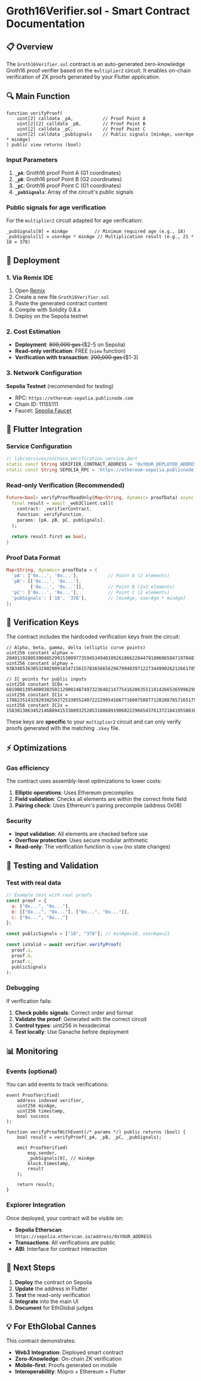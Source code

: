 # Groth16Verifier.sol - Smart Contract Documentation

## 📋 Overview

The `Groth16Verifier.sol` contract is an auto-generated zero-knowledge Groth16 proof verifier based on the `multiplier2` circuit. It enables on-chain verification of ZK proofs generated by your Flutter application.

## 🔍 Main Function

```solidity
function verifyProof(
    uint[2] calldata _pA,           // Proof Point A
    uint[2][2] calldata _pB,        // Proof Point B
    uint[2] calldata _pC,           // Proof Point C
    uint[2] calldata _pubSignals    // Public signals [minAge, userAge * minAge]
) public view returns (bool)
```

### Input Parameters

1. **`_pA`**: Groth16 proof Point A (G1 coordinates)
2. **`_pB`**: Groth16 proof Point B (G2 coordinates)
3. **`_pC`**: Groth16 proof Point C (G1 coordinates)
4. **`_pubSignals`**: Array of the circuit's public signals

### Public signals for age verification

For the `multiplier2` circuit adapted for age verification:

```solidity
_pubSignals[0] = minAge          // Minimum required age (e.g., 18)
_pubSignals[1] = userAge * minAge // Multiplication result (e.g., 21 * 18 = 378)
```

## 🔧 Deployment

### 1. Via Remix IDE

1. Open [Remix](https://remix.ethereum.org)
2. Create a new file `Groth16Verifier.sol`
3. Paste the generated contract content
4. Compile with Solidity 0.8.x
5. Deploy on the Sepolia testnet

### 2. Cost Estimation

* **Deployment**: ~~800,000 gas (~~\$2-5 on Sepolia)
* **Read-only verification**: FREE (`view` function)
* **Verification with transaction**: ~~200,000 gas (~~\$1-3)

### 3. Network Configuration

**Sepolia Testnet** (recommended for testing)

* RPC: `https://ethereum-sepolia.publicnode.com`
* Chain ID: 11155111
* Faucet: [Sepolia Faucet](https://sepoliafaucet.com/)

## 📱 Flutter Integration

### Service Configuration

```dart
// lib/services/onchain_verification_service.dart
static const String VERIFIER_CONTRACT_ADDRESS = '0xYOUR_DEPLOYED_ADDRESS';
static const String SEPOLIA_RPC = 'https://ethereum-sepolia.publicnode.com';
```

### Read-only Verification (Recommended)

```dart
Future<bool> verifyProofReadOnly(Map<String, dynamic> proofData) async {
  final result = await _web3Client.call(
    contract: _verifierContract,
    function: verifyFunction,
    params: [pA, pB, pC, pubSignals],
  );
  
  return result.first as bool;
}
```

### Proof Data Format

```dart
Map<String, dynamic> proofData = {
  'pA': ['0x...', '0x...'],           // Point A (2 elements)
  'pB': [['0x...', '0x...'], 
         ['0x...', '0x...']],         // Point B (2x2 elements)
  'pC': ['0x...', '0x...'],           // Point C (2 elements)
  'pubSignals': ['18', '378'],        // [minAge, userAge * minAge]
};
```

## 🔐 Verification Keys

The contract includes the hardcoded verification keys from the circuit:

```solidity
// Alpha, beta, gamma, delta (elliptic curve points)
uint256 constant alphax = 20491192805390485299153009773594534940189261866228447918068658471970481763042;
uint256 constant alphay = 9383485363053290200918347156157836566562967994039712273449902621266178545958;

// IC points for public inputs
uint256 constant IC0x = 6819801395408938350212900248749732364821477541620635511814266536599629892365;
uint256 constant IC1x = 17882351432929302592725330552407222299541667716607588771282887857165175611387;
uint256 constant IC2x = 15838138634521468894153380932528531886891906022296654376137218419558038465083;
```

These keys are **specific** to your `multiplier2` circuit and can only verify proofs generated with the matching `.zkey` file.

## ⚡ Optimizations

### Gas efficiency

The contract uses assembly-level optimizations to lower costs:

1. **Elliptic operations**: Uses Ethereum precompiles
2. **Field validation**: Checks all elements are within the correct finite field
3. **Pairing check**: Uses Ethereum's pairing precompile (address 0x08)

### Security

* **Input validation**: All elements are checked before use
* **Overflow protection**: Uses secure modular arithmetic
* **Read-only**: The verification function is `view` (no state changes)

## 🧪 Testing and Validation

### Test with real data

```javascript
// Example test with real proofs
const proof = {
  a: ["0x...", "0x..."],
  b: [["0x...", "0x..."], ["0x...", "0x..."]],
  c: ["0x...", "0x..."]
};

const publicSignals = ["18", "378"]; // minAge=18, userAge=21

const isValid = await verifier.verifyProof(
  proof.a,
  proof.b, 
  proof.c,
  publicSignals
);
```

### Debugging

If verification fails:

1. **Check public signals**: Correct order and format
2. **Validate the proof**: Generated with the correct circuit
3. **Control types**: uint256 in hexadecimal
4. **Test locally**: Use Ganache before deployment

## 📊 Monitoring

### Events (optional)

You can add events to track verifications:

```solidity
event ProofVerified(
    address indexed verifier,
    uint256 minAge,
    uint256 timestamp,
    bool success
);

function verifyProofWithEvent(/* params */) public returns (bool) {
    bool result = verifyProof(_pA, _pB, _pC, _pubSignals);
    
    emit ProofVerified(
        msg.sender,
        _pubSignals[0], // minAge
        block.timestamp,
        result
    );
    
    return result;
}
```

### Explorer Integration

Once deployed, your contract will be visible on:

* **Sepolia Etherscan**: `https://sepolia.etherscan.io/address/0xYOUR_ADDRESS`
* **Transactions**: All verifications are public
* **ABI**: Interface for contract interaction

## 🚀 Next Steps

1. **Deploy** the contract on Sepolia
2. **Update** the address in Flutter
3. **Test** the read-only verification
4. **Integrate** into the main UI
5. **Document** for EthGlobal judges

## 💡 For EthGlobal Cannes

This contract demonstrates:

* **Web3 Integration**: Deployed smart contract
* **Zero-Knowledge**: On-chain ZK verification
* **Mobile-first**: Proofs generated on mobile
* **Interoperability**: Mopro + Ethereum + Flutter


